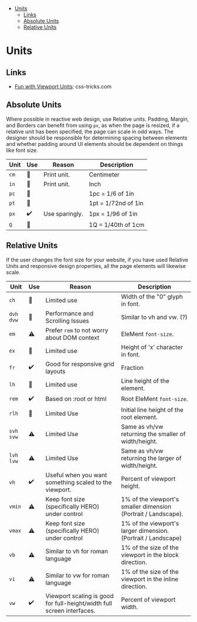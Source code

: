 - [Units](#units)
  - [Links](#links)
  - [Absolute Units](#absolute-units)
  - [Relative Units](#relative-units)

# Units

## Links

* [Fun with Viewport Units](https://css-tricks.com/fun-viewport-units/): css-tricks.com

## Absolute Units

Where possible in reactive web design, use Relative units. Padding, Margin, and Borders can benefit from using `px`, as when the page is resized, if a relative unit has been specified, the page can scale in odd ways. The designer should be responsible for determining spacing between elements and whether padding around UI elements should be dependent on things like font size.

| Unit | Use | Reason | Description |
| ---- | --- | ------ | ----------- |
| `cm` | 🛑 | Print unit. | Centimeter |
| `in` | 🛑 | Print unit. | Inch |
| `pc` | 🛑 | | 1pc = 1/6 of 1in |
| `pt` | 🛑 | | 1pt = 1/72nd of 1in |
| `px` | ✔️ | Use sparingly. | 1px = 1/96 of 1in |
| `Q` | 🛑 | | 1Q = 1/40th of 1cm |


## Relative Units

If the user changes the font size for your website, if you have used Relative Units and responsive design properties, all the page elements will likewise scale.

| Unit | Use | Reason | Description |
| ---- | --- | ------ | ----------- |
| `ch` | 🛑 | Limited use | Width of the "0" glyph in font. |
| `dvh` `dvw` | 🛑 | Performance and Scrolling Issues | Similar to vh and vw. (?) |
| `em` | ⚠️ | Prefer `rem` to not worry about DOM context | EleMent `font-size`. |
| `ex` | 🛑 | Limited use | Height of 'x' character in font. |
| `fr` | ✔️ | Good for responsive grid layouts | Fraction |
| `lh` | 🛑 | Limited use | Line height of the element. |
| `rem` | ✔️ | Based on :root or html | Root EleMent `font-size`. |
| `rlh` | 🛑 | Limited Use | Initial line height of the root element. |
| `svh` `svw` | ⚠️ | Limited Use | Same as vh/vw returning the smaller of width/height. |
| `lvh` `lvw` | ⚠️ | Limited Use | Same as vh/vw returning the larger of width/height. |
| `vh` | ✔️ | Useful when you want something scaled to the viewport. | Percent of viewport height. |
| `vmin` | ⚠️ | Keep font size (specifically HERO) under control | 1% of the viewport's smaller dimension (Portrait / Landscape). |
| `vmax` | ⚠️ | Keep font size (specifically HERO) under control | 1% of the viewport's larger dimension. (Portrait / Landscape) |
| `vb` | ⚠️ | Similar to vh for roman language | 1% of the size of the viewport in the block direction. |
| `vi` | ⚠️ | Similar to vw for roman language | 1% of the size of the viewport in the inline direction. |
| `vw` | ✔️ | Viewport scaling is good for full-height/width full screen interfaces. | Percent of viewport width. |

